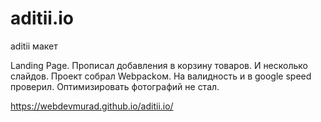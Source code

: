 # aditii.io
aditii макет

Landing Page. Прописал добавления в корзину товаров. И несколько слайдов. Проект собрал Webpackом.
На валидность и в google speed проверил.
Оптимизировать фотографий не стал.

https://webdevmurad.github.io/aditii.io/
